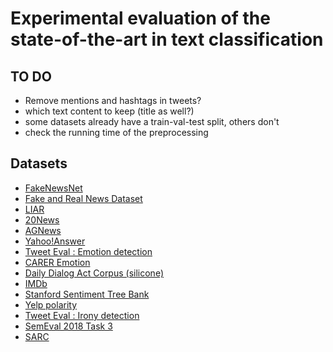 # Experimental evaluation of the state-of-the-art in text classification

## TO DO 
- Remove mentions and hashtags in tweets? 
- which text content to keep (title as well?)
- some datasets already have a train-val-test split, others don't 
- check the running time of the preprocessing

## Datasets

* [FakeNewsNet](https://github.com/KaiDMML/FakeNewsNet)
* [Fake and Real News Dataset](https://www.kaggle.com/datasets/clmentbisaillon/fake-and-real-news-dataset)
* [LIAR](https://huggingface.co/datasets/liar)
* [20News](https://scikit-learn.org/stable/modules/generated/sklearn.datasets.fetch_20newsgroups.html)
* [AGNews](https://huggingface.co/datasets/ag_news)
* [Yahoo!Answer](https://drive.google.com/uc?export=download&id=0Bz8a_Dbh9Qhbd2JNdDBsQUdocVU)
* [Tweet Eval : Emotion detection](https://github.com/cardiffnlp/tweeteval)
* [CARER Emotion](https://huggingface.co/datasets/emotion)
* [Daily Dialog Act Corpus (silicone)](https://huggingface.co/datasets/silicone/viewer/dyda_e/train)
* [IMDb](https://huggingface.co/datasets/imdb#dataset-creation)
* [Stanford Sentiment Tree Bank](https://huggingface.co/datasets/sst2)
* [Yelp polarity](https://huggingface.co/datasets/yelp_polarity)
* [Tweet Eval : Irony detection](https://github.com/cardiffnlp/tweeteval)
* [SemEval 2018 Task 3](https://github.com/Cyvhee/SemEval2018-Task3)
* [SARC](https://nlp.cs.princeton.edu/SARC/1.0/)

